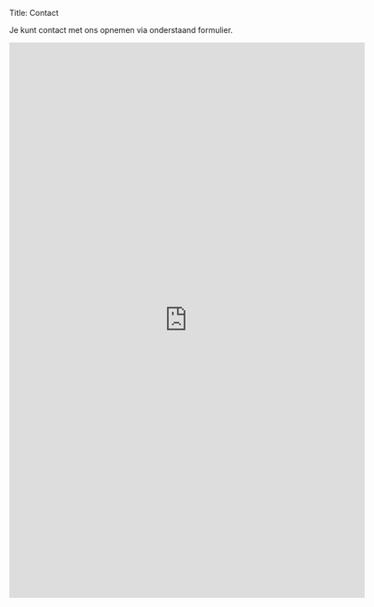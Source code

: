 Title: Contact

Je kunt contact met ons opnemen via onderstaand formulier.

<iframe
    src="https://docs.google.com/forms/d/e/1FAIpQLSeeq_U3fG9kNm2M-GsXC4Fmij4gxZqOEI_3UMFN4oUfVI6fHg/viewform?embedded=true"
    width="640"
    height="1000"
    frameborder="0"
    marginheight="0" 
    marginwidth="0">Laden…</iframe>
